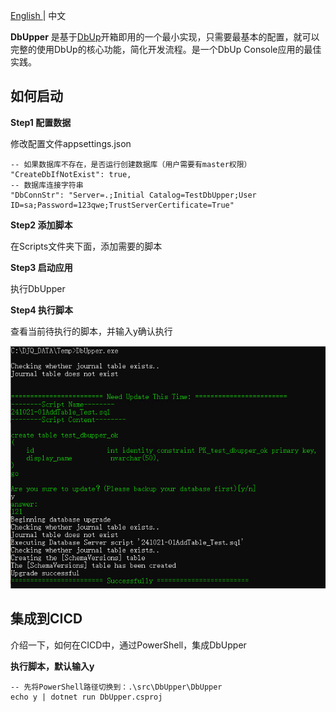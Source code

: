 [English ](https://github.com/JunqiaoDuan/JInv/blob/main/DbUpper/README.md) | 中文



**DbUpper** 是基于[DbUp](https://github.com/DbUp/DbUp)开箱即用的一个最小实现，只需要最基本的配置，就可以完整的使用DbUp的核心功能，简化开发流程。是一个DbUp Console应用的最佳实践。



## 如何启动



**Step1 配置数据**

修改配置文件appsettings.json

```
-- 如果数据库不存在，是否运行创建数据库（用户需要有master权限）
"CreateDbIfNotExist": true,
-- 数据库连接字符串
"DbConnStr": "Server=.;Initial Catalog=TestDbUpper;User ID=sa;Password=123qwe;TrustServerCertificate=True"
```



**Step2 添加脚本**

在Scripts文件夹下面，添加需要的脚本



**Step3 启动应用**

执行DbUpper



**Step4 执行脚本**

查看当前待执行的脚本，并输入y确认执行

![image-20241021161001883](images//run-dbupper.png)





## 集成到CICD

介绍一下，如何在CICD中，通过PowerShell，集成DbUpper

**执行脚本，默认输入y**

```
-- 先将PowerShell路径切换到：.\src\DbUpper\DbUpper
echo y | dotnet run DbUpper.csproj
```

